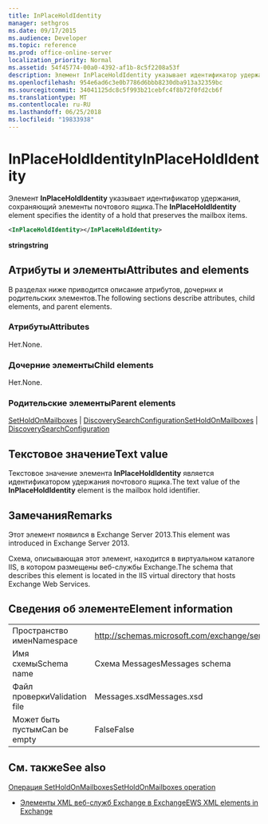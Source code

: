 ```yaml
---
title: InPlaceHoldIdentity
manager: sethgros
ms.date: 09/17/2015
ms.audience: Developer
ms.topic: reference
ms.prod: office-online-server
localization_priority: Normal
ms.assetid: 54f45774-00a0-4392-af1b-8c5f2208a53f
description: Элемент InPlaceHoldIdentity указывает идентификатор удержания, сохраняющий элементы почтового ящика.
ms.openlocfilehash: 954e6ad6c3e0b7786d6bbb8230dba913a32359bc
ms.sourcegitcommit: 34041125dc8c5f993b21cebfc4f8b72f0fd2cb6f
ms.translationtype: MT
ms.contentlocale: ru-RU
ms.lasthandoff: 06/25/2018
ms.locfileid: "19833938"
---
```

# <a name="inplaceholdidentity"></a><span data-ttu-id="ea047-103">InPlaceHoldIdentity</span><span class="sxs-lookup"><span data-stu-id="ea047-103">InPlaceHoldIdentity</span></span>

<span data-ttu-id="ea047-104">Элемент **InPlaceHoldIdentity** указывает идентификатор удержания, сохраняющий элементы почтового ящика.</span><span class="sxs-lookup"><span data-stu-id="ea047-104">The **InPlaceHoldIdentity** element specifies the identity of a hold that preserves the mailbox items.</span></span> 
  
```XML
<InPlaceHoldIdentity></InPlaceHoldIdentity>
```

 <span data-ttu-id="ea047-105">**string**</span><span class="sxs-lookup"><span data-stu-id="ea047-105">**string**</span></span>
## <a name="attributes-and-elements"></a><span data-ttu-id="ea047-106">Атрибуты и элементы</span><span class="sxs-lookup"><span data-stu-id="ea047-106">Attributes and elements</span></span>

<span data-ttu-id="ea047-107">В разделах ниже приводится описание атрибутов, дочерних и родительских элементов.</span><span class="sxs-lookup"><span data-stu-id="ea047-107">The following sections describe attributes, child elements, and parent elements.</span></span>
  
### <a name="attributes"></a><span data-ttu-id="ea047-108">Атрибуты</span><span class="sxs-lookup"><span data-stu-id="ea047-108">Attributes</span></span>

<span data-ttu-id="ea047-109">Нет.</span><span class="sxs-lookup"><span data-stu-id="ea047-109">None.</span></span>
  
### <a name="child-elements"></a><span data-ttu-id="ea047-110">Дочерние элементы</span><span class="sxs-lookup"><span data-stu-id="ea047-110">Child elements</span></span>

<span data-ttu-id="ea047-111">Нет.</span><span class="sxs-lookup"><span data-stu-id="ea047-111">None.</span></span>
  
### <a name="parent-elements"></a><span data-ttu-id="ea047-112">Родительские элементы</span><span class="sxs-lookup"><span data-stu-id="ea047-112">Parent elements</span></span>

<span data-ttu-id="ea047-113">[SetHoldOnMailboxes](setholdonmailboxes.md) | [DiscoverySearchConfiguration](discoverysearchconfiguration.md)</span><span class="sxs-lookup"><span data-stu-id="ea047-113">[SetHoldOnMailboxes](setholdonmailboxes.md) | [DiscoverySearchConfiguration](discoverysearchconfiguration.md)</span></span>
  
## <a name="text-value"></a><span data-ttu-id="ea047-114">Текстовое значение</span><span class="sxs-lookup"><span data-stu-id="ea047-114">Text value</span></span>

<span data-ttu-id="ea047-115">Текстовое значение элемента **InPlaceHoldIdentity** является идентификатором удержания почтового ящика.</span><span class="sxs-lookup"><span data-stu-id="ea047-115">The text value of the **InPlaceHoldIdentity** element is the mailbox hold identifier.</span></span> 
  
## <a name="remarks"></a><span data-ttu-id="ea047-116">Замечания</span><span class="sxs-lookup"><span data-stu-id="ea047-116">Remarks</span></span>

<span data-ttu-id="ea047-117">Этот элемент появился в Exchange Server 2013.</span><span class="sxs-lookup"><span data-stu-id="ea047-117">This element was introduced in Exchange Server 2013.</span></span>
  
<span data-ttu-id="ea047-118">Схема, описывающая этот элемент, находится в виртуальном каталоге IIS, в котором размещены веб-службы Exchange.</span><span class="sxs-lookup"><span data-stu-id="ea047-118">The schema that describes this element is located in the IIS virtual directory that hosts Exchange Web Services.</span></span>
  
## <a name="element-information"></a><span data-ttu-id="ea047-119">Сведения об элементе</span><span class="sxs-lookup"><span data-stu-id="ea047-119">Element information</span></span>

|||
|:-----|:-----|
|<span data-ttu-id="ea047-120">Пространство имен</span><span class="sxs-lookup"><span data-stu-id="ea047-120">Namespace</span></span>  <br/> |http://schemas.microsoft.com/exchange/services/2006/messages  <br/> |
|<span data-ttu-id="ea047-121">Имя схемы</span><span class="sxs-lookup"><span data-stu-id="ea047-121">Schema name</span></span>  <br/> |<span data-ttu-id="ea047-122">Схема Messages</span><span class="sxs-lookup"><span data-stu-id="ea047-122">Messages schema</span></span>  <br/> |
|<span data-ttu-id="ea047-123">Файл проверки</span><span class="sxs-lookup"><span data-stu-id="ea047-123">Validation file</span></span>  <br/> |<span data-ttu-id="ea047-124">Messages.xsd</span><span class="sxs-lookup"><span data-stu-id="ea047-124">Messages.xsd</span></span>  <br/> |
|<span data-ttu-id="ea047-125">Может быть пустым</span><span class="sxs-lookup"><span data-stu-id="ea047-125">Can be empty</span></span>  <br/> |<span data-ttu-id="ea047-126">False</span><span class="sxs-lookup"><span data-stu-id="ea047-126">False</span></span>  <br/> |
   
## <a name="see-also"></a><span data-ttu-id="ea047-127">См. также</span><span class="sxs-lookup"><span data-stu-id="ea047-127">See also</span></span>



[<span data-ttu-id="ea047-128">Операция SetHoldOnMailboxes</span><span class="sxs-lookup"><span data-stu-id="ea047-128">SetHoldOnMailboxes operation</span></span>](setholdonmailboxes-operation.md)


- [<span data-ttu-id="ea047-129">Элементы XML веб-служб Exchange в Exchange</span><span class="sxs-lookup"><span data-stu-id="ea047-129">EWS XML elements in Exchange</span></span>](ews-xml-elements-in-exchange.md)

